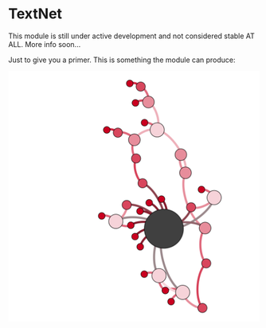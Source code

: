 # TextNet

This module is still under active development and not considered stable AT ALL. More info soon...

Just to give you a primer. This is something the module can produce:

![](images/luck.gif)